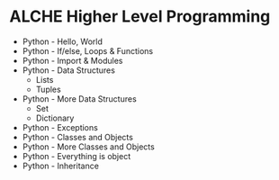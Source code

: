 # ALCHE Higher Level Programming
* Python - Hello, World 
* Python - If/else, Loops & Functions
* Python - Import & Modules 
* Python - Data Structures
    * Lists
    * Tuples
* Python - More Data Structures
    * Set
    * Dictionary
* Python - Exceptions
* Python - Classes and Objects
* Python - More Classes and Objects
* Python - Everything is object
* Python - Inheritance